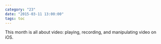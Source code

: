 ```yaml
---
category: "23"
date: "2015-03-11 13:00:00"
tags: toc
---
```


This month is all about video: playing, recording, and manipulating video on iOS.
